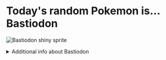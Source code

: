 # Today's random Pokemon is... Bastiodon

![Bastiodon shiny sprite](https://raw.githubusercontent.com/PokeAPI/sprites/master/sprites/pokemon/shiny/411.png)

<details>
<summary>Additional info about Bastiodon</summary>

| srpite type | image |
|------|------|
| back_default | ![Bastiodon back_default sprite](https://raw.githubusercontent.com/PokeAPI/sprites/master/sprites/pokemon/back/411.png) |
| back_shiny | ![Bastiodon back_shiny sprite](https://raw.githubusercontent.com/PokeAPI/sprites/master/sprites/pokemon/back/shiny/411.png) |
| front_default | ![Bastiodon front_default sprite](https://raw.githubusercontent.com/PokeAPI/sprites/master/sprites/pokemon/411.png) | </details>